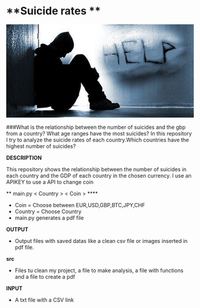# **Suicide rates **

![Alt-Text](/INPUT/images.jpeg)

###What is the relationship between the number of suicides and the gbp from a country? What age ranges have the most suicides? In this repository I try to analyze the suicide rates of each country.Which countries have the highest number of suicides?

**DESCRIPTION**

This repository shows the relationship between the number of suicides in each country and the GDP of each country in the chosen currency. I use an APIKEY to use a API to change coin

** main.py < Country > < Coin > ****

*	Coin = Choose between EUR,USD,GBP,BTC,JPY,CHF
*	Country = Choose Country
*	main.py generates a pdf file

**OUTPUT**

*	Output files with saved datas like a clean csv file or images inserted in pdf file.

**src**

*	Files tu clean my project, a file to make analysis, a file with functions and a file to create a pdf

**INPUT**

+	A txt file with a CSV link




